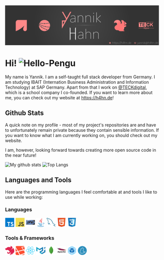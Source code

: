 [![Header](assets/header.png)](https://h4hn.de)

<h1>Hi!
    <img src="https://www.sellercommunity.com/t5/image/serverpage/image-id/1799i260EF3229A56D6C3?v=1.0"
         alt="Hello-Pengu" width="40"/>
</h1>

My name is Yannik. I am a self-taught full stack developer from Germany. I am studying IBAIT 
(Internation Business Administration and Information Technology) at SAP Germany. Apart from that I work on [@TECKdigital](https://github.com/Teck-Digital), which is a school company I co-founded. If you want to learn more about me, 
you can check out my website at https://h4hn.de!

## Github Stats

A quick note on my profile - most of my project's repositories are and have to unfortunately remain private because
they contain sensible information. If you want to know what I am currently working on, you should check out my website. 

I am, however, looking forward towards creating more open source code in the near future!

![My github stats](https://github-readme-stats.vercel.app/api?username=ItsZiroy&count_private=true&bg_color=11143B&text_color=fff&title_color=F70098&hide_border=true&show_icons=true&icon_color=00D0FF)
![Top Langs](https://github-readme-stats.vercel.app/api/top-langs/?username=ItsZiroy&layout=compact&bg_color=11143B&text_color=fff&title_color=F70098&hide_border=true&card_width=445)

## Languages and Tools

Here are the programming languages I feel comfortable at and tools I like to use while working:

### Languages
<code><img src="assets/icons/languages/typescript.svg" width="30"/></code>
<code><img src="assets/icons/languages/javascript.svg" width="30"/></code>
<code><img src="assets/icons/languages/php.svg" width="30"/></code>
<code><img src="assets/icons/languages/java.svg" width="30"/></code>
<code><img src="assets/icons/languages/mysql.svg" width="30"/></code>
<code><img src="assets/icons/languages/html5.svg" width="30"/></code>
<code><img src="assets/icons/languages/css3.svg" width="30"/></code>

### Tools & Frameworks
<code><img src="assets/icons/tools/nestjs.svg" width="30"/></code>
<code><img src="assets/icons/tools/laravel.svg" width="30"/></code>
<code><img src="assets/icons/tools/react.svg" width="30"/></code>
<code><img src="assets/icons/tools/materialui.svg" width="30"/></code>
<code><img src="assets/icons/tools/mongodb.svg" width="30"/></code>
<code><img src="assets/icons/tools/apache.svg" width="30"/></code>
<code><img src="assets/icons/tools/webpack.svg" width="30"/></code>
<code><img src="assets/icons/tools/yarn.svg" width="30"/></code>
